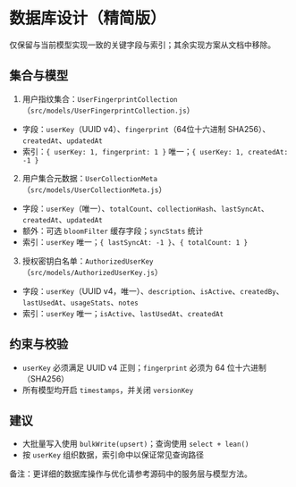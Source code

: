 # 数据库设计（精简版）

仅保留与当前模型实现一致的关键字段与索引；其余实现方案从文档中移除。

## 集合与模型

1) 用户指纹集合：`UserFingerprintCollection`（`src/models/UserFingerprintCollection.js`）
- 字段：`userKey`（UUID v4）、`fingerprint`（64位十六进制 SHA256）、`createdAt`、`updatedAt`
- 索引：`{ userKey: 1, fingerprint: 1 }` 唯一；`{ userKey: 1, createdAt: -1 }`

2) 用户集合元数据：`UserCollectionMeta`（`src/models/UserCollectionMeta.js`）
- 字段：`userKey`（唯一）、`totalCount`、`collectionHash`、`lastSyncAt`、`createdAt`、`updatedAt`
- 额外：可选 `bloomFilter` 缓存字段；`syncStats` 统计
- 索引：`userKey` 唯一；`{ lastSyncAt: -1 }`、`{ totalCount: 1 }`

3) 授权密钥白名单：`AuthorizedUserKey`（`src/models/AuthorizedUserKey.js`）
- 字段：`userKey`（UUID v4，唯一）、`description`、`isActive`、`createdBy`、`lastUsedAt`、`usageStats`、`notes`
- 索引：`userKey` 唯一；`isActive`、`lastUsedAt`、`createdAt`

## 约束与校验
- `userKey` 必须满足 UUID v4 正则；`fingerprint` 必须为 64 位十六进制（SHA256）
- 所有模型均开启 `timestamps`，并关闭 `versionKey`

## 建议
- 大批量写入使用 `bulkWrite(upsert)`；查询使用 `select + lean()`
- 按 `userKey` 组织数据，索引命中以保证常见查询路径

备注：更详细的数据库操作与优化请参考源码中的服务层与模型方法。